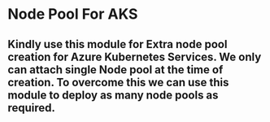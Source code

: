 # Node Pool For AKS

## Kindly use this module for Extra node pool creation for Azure Kubernetes Services. We only can attach single Node pool at the time of creation. To overcome this we can use this module to deploy as many node pools as required.


